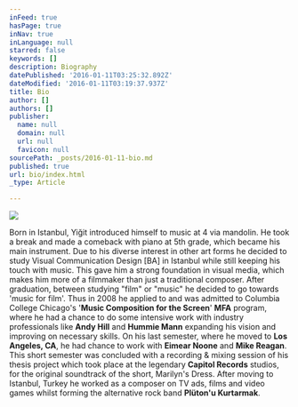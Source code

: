 ```yaml
---
inFeed: true
hasPage: true
inNav: true
inLanguage: null
starred: false
keywords: []
description: Biography
datePublished: '2016-01-11T03:25:32.892Z'
dateModified: '2016-01-11T03:19:37.937Z'
title: Bio
author: []
authors: []
publisher:
  name: null
  domain: null
  url: null
  favicon: null
sourcePath: _posts/2016-01-11-bio.md
published: true
url: bio/index.html
_type: Article

---
```

![](https://the-grid-user-content.s3-us-west-2.amazonaws.com/b7d37337-5b1a-4d6e-8a61-857efb41fac3.jpg)

Born in Istanbul, Yiğit introduced himself to music at 4 via mandolin. He took a break and made a comeback with piano at 5th grade, which became his main instrument. Due to his diverse interest in other art forms he decided to study Visual Communication Design \[BA\] in Istanbul while still keeping his touch with music. This gave him a strong foundation in visual media, which makes him more of a filmmaker than just a traditional composer. After graduation, between studying "film" or "music" he decided to go towards 'music for film'. Thus in 2008 he applied to and was admitted to Columbia College Chicago's '**Music Composition for the Screen**' **MFA** program, where he had a chance to do some intensive work with industry professionals like **Andy Hill** and **Hummie Mann** expanding his vision and improving on necessary skills. On his last semester, where he moved to **Los Angeles, CA**, he had chance to work with **Eimear Noone** and **Mike Reagan**. This short semester was concluded with a recording & mixing session of his thesis project which took place at the legendary **Capitol Records** studios, for the original soundtrack of the short, Marilyn's Dress. After moving to Istanbul, Turkey he worked as a composer on TV ads, films and video games whilst forming the alternative rock band **Plüton'u Kurtarmak**.